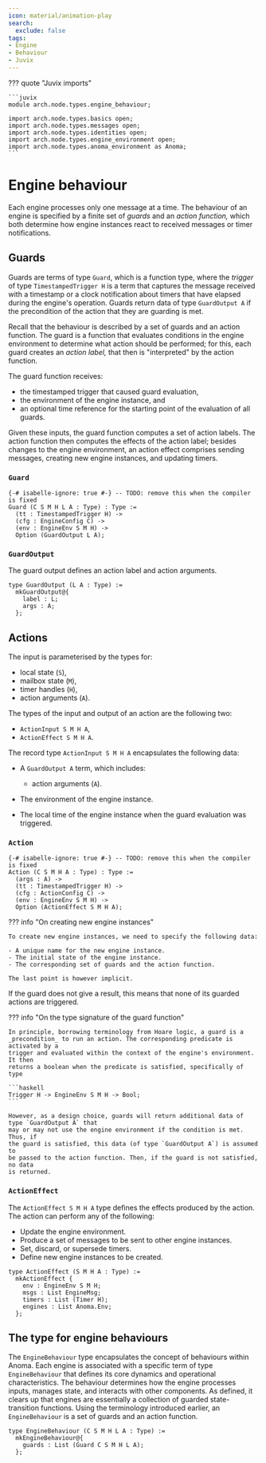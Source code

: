 ```yaml
---
icon: material/animation-play
search:
  exclude: false
tags:
- Engine
- Behaviour
- Juvix
---
```


??? quote "Juvix imports"

    ```juvix
    module arch.node.types.engine_behaviour;

    import arch.node.types.basics open;
    import arch.node.types.messages open;
    import arch.node.types.identities open;
    import arch.node.types.engine_environment open;
    import arch.node.types.anoma_environment as Anoma;
    ```

# Engine behaviour

Each engine processes only one message at a time. The behaviour of an engine is
specified by a finite set of _guards_ and an _action function,_ which both
determine how engine instances react to received messages or timer
notifications.

## Guards

Guards are terms of type `Guard`, which is a function type,
where the _trigger_ of type `TimestampedTrigger H` is a term that captures the
message received with a timestamp or a clock notification about timers that have
elapsed during the engine's operation. Guards return data of type `GuardOutput A`
if the precondition of the action that they are guarding is met.

Recall that the behaviour is described by a set of guards and an action
function. The guard is a function that evaluates conditions in the engine
environment to determine what action should be performed;
for this, each guard creates an _action label,_
that then is "interpreted" by the action function.

The guard function receives:

- the timestamped trigger that caused guard evaluation,
- the environment of the engine instance, and
- an optional time reference for the starting point of the evaluation of all guards.

Given these inputs, the guard function computes a set of action labels.
The action function then computes the effects of the action label;
besides changes to the engine environment, an action effect comprises sending
messages, creating new engine instances, and updating timers.

### `Guard`

<!-- --8<-- [start:Guard] -->
```juvix
{-# isabelle-ignore: true #-} -- TODO: remove this when the compiler is fixed
Guard (C S M H L A : Type) : Type :=
  (tt : TimestampedTrigger H) ->
  (cfg : EngineConfig C) ->
  (env : EngineEnv S M H) ->
  Option (GuardOutput L A);
```
<!-- --8<-- [end:Guard] -->

### `GuardOutput`

The guard output defines an action label and action arguments.

<!-- --8<-- [start:GuardOutput] -->
```juvix
type GuardOutput (L A : Type) :=
  mkGuardOutput@{
    label : L;
    args : A;
  };
```
<!-- --8<-- [end:GuardOutput] -->

## Actions

The input is parameterised by the types for:

- local state (`S`),
- mailbox state (`M`),
- timer handles (`H`),
- action arguments (`A`).

The types of the input and output of an action are
the following two:

- `ActionInput S M H A`,
- `ActionEffect S M H A`.

The record type `ActionInput S M H A` encapsulates the following data:

- A `GuardOutput A` term, which includes:

    - action arguments (`A`).

- The environment of the engine instance.
- The local time of the engine instance when the guard evaluation was triggered.

### `Action`

<!-- --8<-- [start:ActionFunction] -->
```juvix
{-# isabelle-ignore: true #-} -- TODO: remove this when the compiler is fixed
Action (C S M H A : Type) : Type :=
  (args : A) ->
  (tt : TimestampedTrigger H) ->
  (cfg : ActionConfig C) ->
  (env : EngineEnv S M H) ->
  Option (ActionEffect S M H A);
```
<!-- --8<-- [end:ActionFunction] -->

??? info "On creating new engine instances"

    To create new engine instances, we need to specify the following data:

    - A unique name for the new engine instance.
    - The initial state of the engine instance.
    - The corresponding set of guards and the action function.

    The last point is however implicit.

If the guard does not give a result, this means that none of its guarded actions
are triggered.

??? info "On the type signature of the guard function"

    In principle, borrowing terminology from Hoare logic, a guard is a
    _precondition_ to run an action. The corresponding predicate is activated by a
    trigger and evaluated within the context of the engine's environment. It then
    returns a boolean when the predicate is satisfied, specifically of type

    ```haskell
    Trigger H -> EngineEnv S M H -> Bool;
    ```

    However, as a design choice, guards will return additional data of type `GuardOutput A` that
    may or may not use the engine environment if the condition is met. Thus, if
    the guard is satisfied, this data (of type `GuardOutput A`) is assumed to
    be passed to the action function. Then, if the guard is not satisfied, no data
    is returned.

### `ActionEffect`

The `ActionEffect S M H A` type defines the effects produced by the action.
The action can perform any of the following:

- Update the engine environment.
- Produce a set of messages to be sent to other engine instances.
- Set, discard, or supersede timers.
- Define new engine instances to be created.

<!-- --8<-- [start:ActionEffect] -->
```juvix
type ActionEffect (S M H A : Type) :=
  mkActionEffect {
    env : EngineEnv S M H;
    msgs : List EngineMsg;
    timers : List (Timer H);
    engines : List Anoma.Env;
  };
```
<!-- --8<-- [end:ActionEffect] -->

## The type for engine behaviours

The `EngineBehaviour` type encapsulates the concept of behaviours within Anoma.
Each engine is associated with a specific term of type `EngineBehaviour` that
defines its core dynamics and operational characteristics. The behaviour
determines how the engine processes inputs, manages state, and interacts with
other components. As defined, it clears up that engines are essentially a
collection of guarded state-transition functions. Using the terminology
introduced earlier, an `EngineBehaviour` is a set of guards and an action function.

<!-- --8<-- [start:EngineBehaviour] -->
```juvix
type EngineBehaviour (C S M H L A : Type) :=
  mkEngineBehaviour@{
    guards : List (Guard C S M H L A);
  };
```
<!-- --8<-- [end:EngineBehaviour] -->
